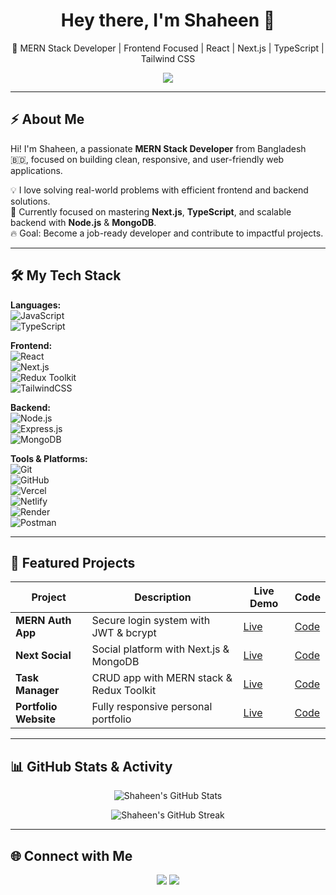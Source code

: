 <h1 align="center">Hey there, I'm Shaheen 👋</h1>

<p align="center">
  🚀 MERN Stack Developer | Frontend Focused | React | Next.js | TypeScript | Tailwind CSS
</p>

<p align="center">
  <img src="https://readme-typing-svg.herokuapp.com?color=00BFFF&lines=Passionate+Frontend+Developer;MERN+Stack+Enthusiast;Building+Real+World+Projects;Open+to+Collaboration" />
</p>

---

## ⚡ About Me

Hi! I'm Shaheen, a passionate **MERN Stack Developer** from Bangladesh 🇧🇩, focused on building clean, responsive, and user-friendly web applications.

💡 I love solving real-world problems with efficient frontend and backend solutions.  
🎯 Currently focused on mastering **Next.js**, **TypeScript**, and scalable backend with **Node.js** & **MongoDB**.  
🔥 Goal: Become a job-ready developer and contribute to impactful projects.

---

## 🛠️ My Tech Stack

**Languages:**  
![JavaScript](https://img.shields.io/badge/JavaScript-F7DF1E?logo=javascript&logoColor=black)  
![TypeScript](https://img.shields.io/badge/TypeScript-3178C6?logo=typescript&logoColor=white)  

**Frontend:**  
![React](https://img.shields.io/badge/React-61DAFB?logo=react&logoColor=black)  
![Next.js](https://img.shields.io/badge/Next.js-000000?logo=nextdotjs&logoColor=white)  
![Redux Toolkit](https://img.shields.io/badge/Redux_Toolkit-764ABC?logo=redux&logoColor=white)  
![TailwindCSS](https://img.shields.io/badge/TailwindCSS-38B2AC?logo=tailwindcss&logoColor=white)  

**Backend:**  
![Node.js](https://img.shields.io/badge/Node.js-339933?logo=node.js&logoColor=white)  
![Express.js](https://img.shields.io/badge/Express.js-000000?logo=express&logoColor=white)  
![MongoDB](https://img.shields.io/badge/MongoDB-47A248?logo=mongodb&logoColor=white)  

**Tools & Platforms:**  
![Git](https://img.shields.io/badge/Git-F05032?logo=git&logoColor=white)  
![GitHub](https://img.shields.io/badge/GitHub-181717?logo=github&logoColor=white)  
![Vercel](https://img.shields.io/badge/Vercel-000000?logo=vercel&logoColor=white)  
![Netlify](https://img.shields.io/badge/Netlify-00C7B7?logo=netlify&logoColor=white)  
![Render](https://img.shields.io/badge/Render-46B1E7?logo=render&logoColor=white)  
![Postman](https://img.shields.io/badge/Postman-FF6C37?logo=postman&logoColor=white)  

---

## 🚀 Featured Projects

| Project          | Description                                    | Live Demo | Code |
|------------------|------------------------------------------------|------------|------|
| **MERN Auth App** | Secure login system with JWT & bcrypt         | [Live](#)  | [Code](#) |
| **Next Social**  | Social platform with Next.js & MongoDB         | [Live](#)  | [Code](#) |
| **Task Manager** | CRUD app with MERN stack & Redux Toolkit       | [Live](#)  | [Code](#) |
| **Portfolio Website** | Fully responsive personal portfolio      | [Live](#)  | [Code](#) |

---

## 📊 GitHub Stats & Activity

<p align="center">
  <img src="https://github-readme-stats.vercel.app/api?username=srshaheen&show_icons=true&theme=tokyonight" alt="Shaheen's GitHub Stats" />
</p>

<p align="center">
  <img src="https://github-readme-streak-stats.herokuapp.com/?user=srshaheen&theme=tokyonight" alt="Shaheen's GitHub Streak" />
</p>

---

## 🌐 Connect with Me

<p align="center">
  <a href="#"><img src="https://img.shields.io/badge/Portfolio-Visit-blue?style=for-the-badge" /></a>
  <a href="#"><img src="https://img.shields.io/badge/LinkedIn-Connect-blue?logo=linkedin&logoColor=white&style=for-the-badge" /></a>
</p>
